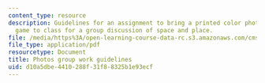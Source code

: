 ```yaml
---
content_type: resource
description: Guidelines for an assignment to bring a printed color photo ofwhere you
  game to class for a group discussion of space and place.
file: /media/https%3A/open-learning-course-data-rc.s3.amazonaws.com/cms-616j-games-and-culture-fall-2014/d10a5dbe4410288f31f88325b1e93ecf_MITCMS_616JF14_WorkGuide.pdf
file_type: application/pdf
resourcetype: Document
title: Photos group work guidelines
uid: d10a5dbe-4410-288f-31f8-8325b1e93ecf
---
```

